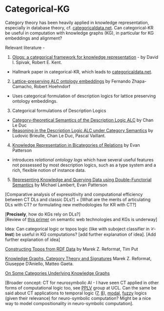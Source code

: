 # Categorical-KG

Category theory has been heavily applied in knowledge representation, especially in database theory, cf. [categoricaldata.net](https://www.categoricaldata.net). Can categorical-KR be useful in computation with knowledge graphs (KG), in particular for KG embeddings and alignment? 

Relevant literature - 
1. [Ologs: a categorical framework for knowledge representation](https://arxiv.org/abs/1102.1889) - by David I. Spivak, Robert E. Kent. 
  - Hallmark paper in categorical-KR, which leads to [categoricaldata.net](https://www.categoricaldata.net). 
2. [Lattice-preserving ALC ontology embeddings](https://arxiv.org/abs/2305.07163) by Fernando Zhapa-Camacho, Robert Hoehndorf 
  - Uses categorical formulation of description logics for lattice preserving ontology embeddings. 
3. Categorical formulations of Description Logics
  - [Category-theoretical Semantics of the Description Logic ALC](https://arxiv.org/abs/2110.08837) by Chan Le Duc
  - [Reasoning in the Description Logic ALC under Category Semantics](https://arxiv.org/abs/2205.04911) by Ludovic Brieulle, Chan Le Duc, Pascal Vaillant.
4. [Knowledge Representation in Bicategories of Relations](https://arxiv.org/abs/1706.00526) by Evan Patterson
  - introduces _relational ontology logs_ which have several useful features not possessed by most description logics, such as a type system and a rich, flexible notion of instance data.
5. [Representing Knowledge and Querying Data using Double-Functorial Semantics](https://arxiv.org/abs/2403.19884) by Michael Lambert, Evan Patterson

[Comparative analysis of expressitivity and computational efficiency between CT DLs and classic DLs?] + [What are the merits of articulating DLs with CT? or formulating new methodologies for KR with CT?]

\[**Precisely**, how do KGs rely on DLs?\]
\
\[Review of [this primer](https://github.com/turing-knowledge-graphs/teaching/tree/main/city) on semantic web technologies and KGs is underway\]

Idea: Can categorical logic or topos logic (like with suboject classifier in $\mathcal{C}$-**Inst**) be useful in KG computations? \[add further explanation of idea\]. [Add further explanation of idea]

[Constructing Topos from RDF Data](https://ieeexplore.ieee.org/document/7396847) by Marek Z. Reformat, Tim Put

[Knowledge Graphs, Category Theory and Signatures](https://ieeexplore.ieee.org/abstract/document/8609634) Marek Z. Reformat, Giuseppe D’Aniello, Matteo Gaeta. 

[On Some Categories Underlying Knowledge Graphs](https://link.springer.com/chapter/10.1007/978-3-030-88817-6_23)

\[Broader concept: CT for neurosymbolic AI - I have seen CT applied in other forms of computational logic too, see [PPLV](http://pplv.cs.ucl.ac.uk/) group at UCL. Can the same be said about CT applications to temporal logic ([7](https://arxiv.org/abs/1710.10258), [8](https://dl.acm.org/doi/10.1016/j.entcs.2012.08.015)), [modal](https://www.uni-bamberg.de/fileadmin/uni/fakultaeten/wiai_professuren/grundlagen_informatik/papersMM/conmodlog.pdf), [fuzzy](https://ijfs.usb.ac.ir/article_6077_9fa789612cdfd958226861183fbceac4.pdf) logics (given their relevance) for neuro-symbolic computation? Might be a nice way to model compositionality in neuro-symbolic computation\]. 














